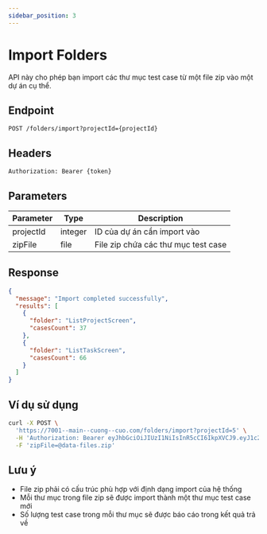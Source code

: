 ```yaml
---
sidebar_position: 3
---
```


# Import Folders

API này cho phép bạn import các thư mục test case từ một file zip vào một dự án cụ thể.

## Endpoint

```
POST /folders/import?projectId={projectId}
```

## Headers

```
Authorization: Bearer {token}
```

## Parameters

| Parameter | Type | Description |
|-----------|------|-------------|
| projectId | integer | ID của dự án cần import vào |
| zipFile | file | File zip chứa các thư mục test case |

## Response

```json
{
  "message": "Import completed successfully",
  "results": [
    {
      "folder": "ListProjectScreen",
      "casesCount": 37
    },
    {
      "folder": "ListTaskScreen", 
      "casesCount": 66
    }
  ]
}
```

## Ví dụ sử dụng

```bash
curl -X POST \
  'https://7001--main--cuong--cuo.com/folders/import?projectId=5' \
  -H 'Authorization: Bearer eyJhbGciOiJIUzI1NiIsInR5cCI6IkpXVCJ9.eyJ1c2VySWQiOjEwLCJpYXQiOjE3NDEwNzM0MzcsImV4cCI6MTc0MTE1OTgzN30.Wpflrz7Td_4Snam0M_jwu9kB2mChL7oLvoDIHp9MceU' \
  -F 'zipFile=@data-files.zip'
```

## Lưu ý

- File zip phải có cấu trúc phù hợp với định dạng import của hệ thống
- Mỗi thư mục trong file zip sẽ được import thành một thư mục test case mới
- Số lượng test case trong mỗi thư mục sẽ được báo cáo trong kết quả trả về 